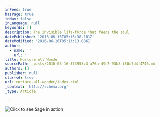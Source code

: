 ```yaml
---
inFeed: true
hasPage: true
inNav: false
inLanguage: null
keywords: []
description: The invisible life-force that feeds the soul
datePublished: '2016-06-16T05:13:38.183Z'
dateModified: '2016-06-16T05:13:13.086Z'
author:
  - name: ''
    url: ''
title: Nurture all Wonder
sourcePath: _posts/2016-03-16-373953c3-a76a-49d7-93b3-b50c7d4f4746.md
authors: []
publisher: null
starred: true
url: nurture-all-wonder/index.html
_context: 'http://schema.org'
_type: Article

---
```

![Click to see Sage in action](https://s3-us-west-2.amazonaws.com/the-grid-img/p/5cafb32ff49f947a25425ac6adb4eb28bc19250c.png)